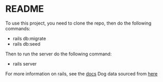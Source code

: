 # README

To use this project, you need to clone the repo, then do the following commands:
* rails db:migrate
* rails db:seed

Then to run the server do the following command:
* rails server

For more information on rails, see the [docs](https://guides.rubyonrails.org/)
Dog data sourced from [here](https://github.com/paiv/fci-breeds)